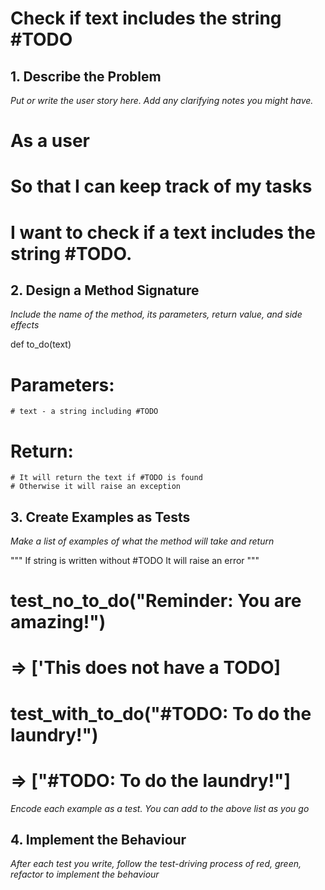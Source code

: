 # Check if text includes the string #TODO




## 1. Describe the Problem

_Put or write the user story here. Add any clarifying notes you might have._
# As a user 
# So that I can keep track of my tasks
# I want to check if a text includes the string #TODO.

## 2. Design a Method Signature
_Include the name of the method, its parameters, return value, and side effects_


def to_do(text)
# Parameters:
    # text - a string including #TODO
# Return:
    # It will return the text if #TODO is found
    # Otherwise it will raise an exception




## 3. Create Examples as Tests 
_Make a list of examples of what the method will take and return_

""" 
If string is written without #TODO
It will raise an error
"""
# test_no_to_do("Reminder: You are amazing!")
# => ['This does not have a TODO]

# test_with_to_do("#TODO: To do the laundry!")
#  => ["#TODO: To do the laundry!"]


_Encode each example as a test. You can add to the above list as you go_




## 4. Implement the Behaviour
_After each test you write, follow the test-driving process of red, green, refactor to implement the behaviour_



